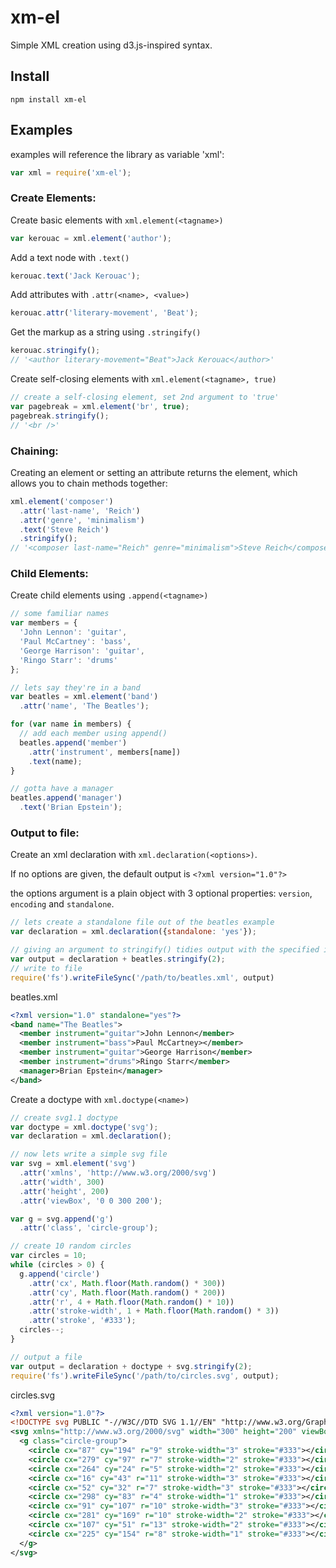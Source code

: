 # xm-el

Simple XML creation using d3.js-inspired syntax.

## Install
```shell
npm install xm-el
```

## Examples
examples will reference the library as variable 'xml':
```javascript
var xml = require('xm-el');
```
### Create Elements:
Create basic elements with `xml.element(<tagname>)`
```javascript
var kerouac = xml.element('author');
```
Add a text node with `.text()`
```javascript
kerouac.text('Jack Kerouac');
```
Add attributes with `.attr(<name>, <value>)`
```javascript
kerouac.attr('literary-movement', 'Beat');
```

Get the markup as a string using `.stringify()`
```javascript
kerouac.stringify();
// '<author literary-movement="Beat">Jack Kerouac</author>'
```
Create self-closing elements with `xml.element(<tagname>, true)`
```javascript
// create a self-closing element, set 2nd argument to 'true'
var pagebreak = xml.element('br', true);
pagebreak.stringify();
// '<br />'
```

### Chaining:
Creating an element or setting an attribute returns the element, which allows you to chain methods together:

```javascript
xml.element('composer')
  .attr('last-name', 'Reich')
  .attr('genre', 'minimalism')
  .text('Steve Reich')
  .stringify();
// '<composer last-name="Reich" genre="minimalism">Steve Reich</composer>'
```

### Child Elements:
Create child elements using `.append(<tagname>)`
```javascript
// some familiar names
var members = {
  'John Lennon': 'guitar',
  'Paul McCartney': 'bass',
  'George Harrison': 'guitar',
  'Ringo Starr': 'drums'
};

// lets say they're in a band
var beatles = xml.element('band')
  .attr('name', 'The Beatles');

for (var name in members) {
  // add each member using append()
  beatles.append('member')
    .attr('instrument', members[name])
    .text(name);
}

// gotta have a manager
beatles.append('manager')
  .text('Brian Epstein');
```

### Output to file:

Create an xml declaration with `xml.declaration(<options>)`.

If no options are given, the default output is `<?xml version="1.0"?>`

the options argument is a plain object with 3 optional properties: `version`, `encoding` and `standalone`.


```javascript
// lets create a standalone file out of the beatles example
var declaration = xml.declaration({standalone: 'yes'});

// giving an argument to stringify() tidies output with the specified indent
var output = declaration + beatles.stringify(2);
// write to file
require('fs').writeFileSync('/path/to/beatles.xml', output)
```
beatles.xml
```xml
<?xml version="1.0" standalone="yes"?>
<band name="The Beatles">
  <member instrument="guitar">John Lennon</member>
  <member instrument="bass">Paul McCartney></member>
  <member instrument="guitar">George Harrison</member>
  <member instrument="drums">Ringo Starr</member>
  <manager>Brian Epstein</manager>
</band>
```
Create a doctype with `xml.doctype(<name>)`
```javascript
// create svg1.1 doctype
var doctype = xml.doctype('svg');
var declaration = xml.declaration();

// now lets write a simple svg file
var svg = xml.element('svg')
  .attr('xmlns', 'http://www.w3.org/2000/svg')
  .attr('width', 300)
  .attr('height', 200)
  .attr('viewBox', '0 0 300 200');

var g = svg.append('g')
  .attr('class', 'circle-group');

// create 10 random circles  
var circles = 10;
while (circles > 0) {
  g.append('circle')
    .attr('cx', Math.floor(Math.random() * 300))
    .attr('cy', Math.floor(Math.random() * 200))
    .attr('r', 4 + Math.floor(Math.random() * 10))
    .attr('stroke-width', 1 + Math.floor(Math.random() * 3))
    .attr('stroke', '#333');
  circles--;
}

// output a file
var output = declaration + doctype + svg.stringify(2);
require('fs').writeFileSync('/path/to/circles.svg', output);
```
circles.svg
```xml
<?xml version="1.0"?>
<!DOCTYPE svg PUBLIC "-//W3C//DTD SVG 1.1//EN" "http://www.w3.org/Graphics/SVG/1.1/DTD/svg11.dtd">
<svg xmlns="http://www.w3.org/2000/svg" width="300" height="200" viewBox="0 0 300 200">
  <g class="circle-group">
    <circle cx="87" cy="194" r="9" stroke-width="3" stroke="#333"></circle>
    <circle cx="279" cy="97" r="7" stroke-width="2" stroke="#333"></circle>
    <circle cx="264" cy="24" r="5" stroke-width="2" stroke="#333"></circle>
    <circle cx="16" cy="43" r="11" stroke-width="3" stroke="#333"></circle>
    <circle cx="52" cy="32" r="7" stroke-width="3" stroke="#333"></circle>
    <circle cx="298" cy="83" r="4" stroke-width="1" stroke="#333"></circle>
    <circle cx="91" cy="107" r="10" stroke-width="3" stroke="#333"></circle>
    <circle cx="281" cy="169" r="10" stroke-width="2" stroke="#333"></circle>
    <circle cx="107" cy="51" r="13" stroke-width="2" stroke="#333"></circle>
    <circle cx="225" cy="154" r="8" stroke-width="1" stroke="#333"></circle>
  </g>
</svg>
```

